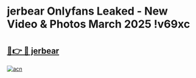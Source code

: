 # jerbear Onlyfans Leaked - New Video & Photos March 2025 !v69xc

# <h2><a href="https://tw97fl.iuczelnia.edu.pl?title=jerbear&ref=v69xc">🔗👉 🔴 jerbear</a></h2>

[![acn](https://github.com/user-attachments/assets/0f9c940e-d8b0-45ae-aac7-cd30a18b3e1c)](https://tw97fl.iuczelnia.edu.pl?title=jerbear&ref=v69xc)

